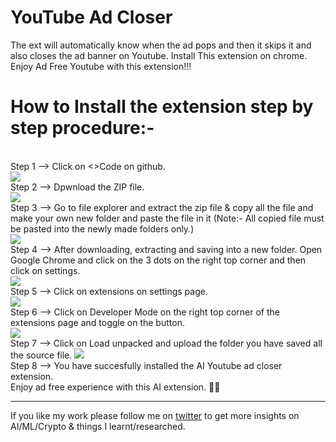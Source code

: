 # YouTube Ad Closer
The ext will automatically know when the ad pops and then it skips it and also closes the ad banner on Youtube. Install This extension on chrome.
Enjoy Ad Free Youtube with this extension!!!

# How to Install the extension step by step procedure:-
<br>
Step 1 --> Click on <>Code on github.
<br>
<img src="https://raw.githubusercontent.com/suhasasumukh/Youtube-Ad-Closer/main/Steps%20to%20install/step1.png">
<br>
Step 2 --> Dpwnload the ZIP file.
<br>
<img src="https://raw.githubusercontent.com/suhasasumukh/Youtube-Ad-Closer/main/Steps%20to%20install/step2.png">
<br>
Step 3 --> Go to file explorer and extract the zip file & copy all the file and make your own new folder and paste the file in it (Note:- All copied file must be pasted into the newly made folders only.)
<br>
<img src="https://raw.githubusercontent.com/suhasasumukh/Youtube-Ad-Closer/main/Steps%20to%20install/step3.png">
<br>
Step 4 --> After downloading, extracting and saving into a new folder. Open Google Chrome and click on the 3 dots on the right top corner and then click on settings.
<br>
<img src="https://raw.githubusercontent.com/suhasasumukh/Youtube-Ad-Closer/main/Steps%20to%20install/step4.png">
<br>
Step 5 --> Click on extensions on settings page.
<br>
<img src="https://raw.githubusercontent.com/suhasasumukh/Youtube-Ad-Closer/main/Steps%20to%20install/step5.png">
<br>
Step 6 --> Click on Developer Mode on the right top corner of the extensions page and toggle on the button.
<br>
<img src="https://raw.githubusercontent.com/suhasasumukh/Youtube-Ad-Closer/main/Steps%20to%20install/step6.png">
<br>
Step 7 --> Click on Load unpacked and upload the folder you have saved all the source file.
<img src="https://raw.githubusercontent.com/suhasasumukh/Youtube-Ad-Closer/main/Steps%20to%20install/step7.png">
<br>
Step 8 --> You have succesfully installed the AI Youtube ad closer extension.
<br>
Enjoy ad free experience with this AI extension. 🤖🤖
<br>
<hr>
<p>If you like my work please follow me on <a href="https://twitter.com/suhasasumukh">twitter</a> to get more insights on AI/ML/Crypto & things I learnt/researched.</p>
